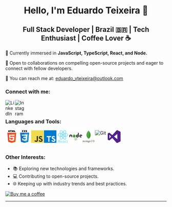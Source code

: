 <div align="center">

# Hello, I'm Eduardo Teixeira 👋

## Full Stack Developer | Brazil 🇧🇷 | Tech Enthusiast | Coffee Lover ☕

</div>

🚀 Currently immersed in **JavaScript, TypeScript, React, and Node.**

🤝 Open to collaborations on compelling open-source projects and eager to connect with fellow developers.

📧 You can reach me at: [eduardo_vteixeira@outlook.com](mailto:eduardo_vteixeira@outlook.com)


### Connect with me:

[<img align="left" alt="LinkedIn" width="30px" src="https://raw.githubusercontent.com/rahuldkjain/github-profile-readme-generator/master/src/images/icons/Social/linked-in-alt.svg" />](https://www.linkedin.com/in/eduardo-vin%C3%ADcius-teixeira-86029b1a4/)
[<img align="left" alt="Instagram" width="30px" src="https://raw.githubusercontent.com/rahuldkjain/github-profile-readme-generator/master/src/images/icons/Social/instagram.svg" />](https://instagram.com/edu.dudz)

<br />
<br />

### Languages and Tools:

<img align="left" alt="HTML5" width="40px" src="https://raw.githubusercontent.com/devicons/devicon/master/icons/html5/html5-original-wordmark.svg" />
<img align="left" alt="CSS3" width="40px" src="https://raw.githubusercontent.com/devicons/devicon/master/icons/css3/css3-original-wordmark.svg" />
<img align="left" alt="JavaScript" width="40px" src="https://raw.githubusercontent.com/devicons/devicon/master/icons/javascript/javascript-original.svg" />
<img align="left" alt="TypeScript" width="40px" src="https://raw.githubusercontent.com/devicons/devicon/master/icons/typescript/typescript-original.svg" />
<img align="left" alt="React" width="40px" src="https://raw.githubusercontent.com/devicons/devicon/master/icons/react/react-original-wordmark.svg" />
<img align="left" alt="Node.js" width="40px" src="https://raw.githubusercontent.com/devicons/devicon/master/icons/nodejs/nodejs-original-wordmark.svg" />
<img align="left" alt="MongoDB" width="40px" src="https://raw.githubusercontent.com/devicons/devicon/master/icons/mongodb/mongodb-original-wordmark.svg" />
<img align="left" alt="Git" width="40px" src="https://www.vectorlogo.zone/logos/git-scm/git-scm-icon.svg" />
<img align="left" alt="VS Code" width="40px" src="https://raw.githubusercontent.com/devicons/devicon/master/icons/visualstudio/visualstudio-plain.svg" />


<br />
<br />
<br />

### Other Interests:

- 📚 Exploring new technologies and frameworks.
- 💻 Contributing to open-source projects.
- 🌐 Keeping up with industry trends and best practices.


[![Buy me a coffee](https://img.shields.io/badge/Buy%20Me%20A%20Coffee-%E2%98%95-brightgreen)](https://www.buymeacoffee.com/dudzvs)

---

</div>
